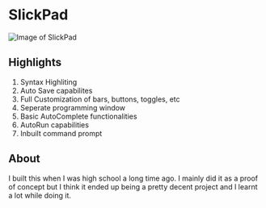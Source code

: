 # SlickPad
![Image of SlickPad](https://i.imgur.com/z461h2c.png)
## Highlights

1. Syntax Highliting 
2. Auto Save capabilites
3. Full Customization of bars, buttons, toggles, etc
4. Seperate programming window
5. Basic AutoComplete functionalities
6. AutoRun capabilities
7. Inbuilt command prompt

## About

I built this when I was high school a long time ago. I mainly did it as a proof of concept but I think it ended up being a pretty decent project and I learnt a lot while doing it. 
